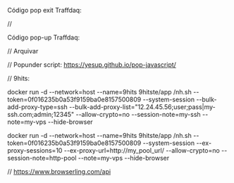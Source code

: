 Código pop exit Traffdaq: 
<script type="text/javascript" src="//traffdaq.com/delivery/et/95335?category=webcam"></script>

//

Código pop-up Traffdaq: 
<script type="text/javascript" src="//traffdaq.com/delivery/pu/95335?category=webcam"></script>

// Arquivar

// Popunder script:
https://yesup.github.io/pop-javascript/

// 9hits:

docker run -d --network=host --name=9hits 9hitste/app /nh.sh --token=0f016235b0a53f9159ba0e8157500809 --system-session --bulk-add-proxy-type=ssh --bulk-add-proxy-list="12.24.45.56;user;pass|my-ssh.com;admin;12345" --allow-crypto=no --session-note=my-ssh --note=my-vps --hide-browser

docker run -d --network=host --name=9hits 9hitste/app /nh.sh --token=0f016235b0a53f9159ba0e8157500809 --system-session --ex-proxy-sessions=10 --ex-proxy-url=http://my_pool_url/ --allow-crypto=no --session-note=http-pool --note=my-vps --hide-browser

// https://www.browserling.com/api

<script src="https://www.browserling.com/js/liveapi_v1.js"></script>

<script>
var browserling = new BrowserlingIframe({
    session: "Pt1MXZ9cSJt+Nk5JOpmVG/GwPxktcScKw...",
    platform: "win/10",
    browser: "chrome/127",
    url: "https://needgol.github.io/mastersurf.html"
});

var div = document.querySelector('#browserling');
div.appendChild(browserling.iframe());
</script>

